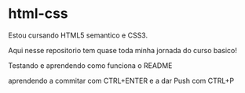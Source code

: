 # html-css
Estou cursando HTML5 semantico e CSS3.

Aqui nesse repositorio tem quase toda minha jornada do curso basico!

Testando e aprendendo como funciona o README     

aprendendo a commitar com CTRL+ENTER
e a dar Push com CTRL+P 
